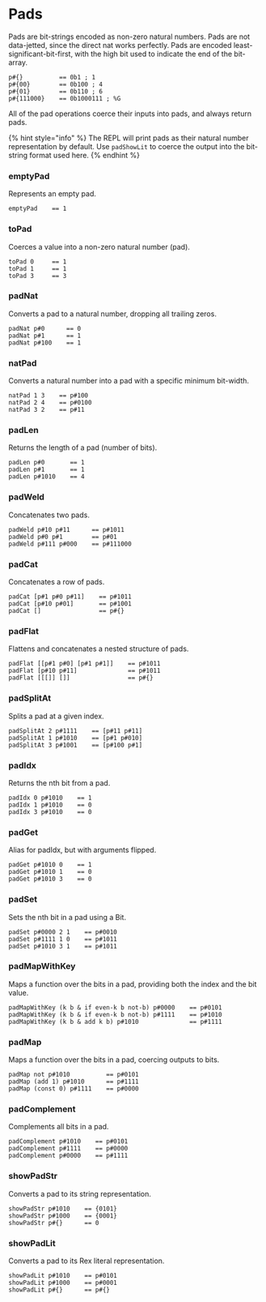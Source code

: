 # Pads

Pads are bit-strings encoded as non-zero natural numbers. Pads are not data-jetted, since the direct nat works perfectly. Pads are encoded least-significant-bit-first, with the high bit used to indicate the end of the bit-array.

```
p#{}          == 0b1 ; 1
p#{00}        == 0b100 ; 4
p#{01}        == 0b110 ; 6
p#{111000}    == 0b1000111 ; %G
```

All of the pad operations coerce their inputs into pads, and always return pads.

{% hint style="info" %}
The REPL will print pads as their natural number representation by default. Use `padShowLit` to coerce the output into the bit-string format used here.
{% endhint %}

### emptyPad

Represents an empty pad.

```sire
emptyPad    == 1
```

### toPad

Coerces a value into a non-zero natural number (pad).

```sire
toPad 0     == 1
toPad 1     == 1
toPad 3     == 3
```

### padNat

Converts a pad to a natural number, dropping all trailing zeros.

```sire
padNat p#0      == 0
padNat p#1      == 1
padNat p#100    == 1
```

### natPad

Converts a natural number into a pad with a specific minimum bit-width.

```sire
natPad 1 3    == p#100
natPad 2 4    == p#0100
natPad 3 2    == p#11
```

### padLen

Returns the length of a pad (number of bits).

```sire
padLen p#0       == 1
padLen p#1       == 1
padLen p#1010    == 4
```

### padWeld

Concatenates two pads.

```sire
padWeld p#10 p#11      == p#1011
padWeld p#0 p#1        == p#01
padWeld p#111 p#000    == p#111000
```

### padCat

Concatenates a row of pads.

```sire
padCat [p#1 p#0 p#11]    == p#1011
padCat [p#10 p#01]       == p#1001
padCat []                == p#{}
```

### padFlat

Flattens and concatenates a nested structure of pads.

```sire
padFlat [[p#1 p#0] [p#1 p#1]]    == p#1011
padFlat [p#10 p#11]              == p#1011
padFlat [[[]] []]                == p#{}
```

### padSplitAt

Splits a pad at a given index.

```sire
padSplitAt 2 p#1111    == [p#11 p#11]
padSplitAt 1 p#1010    == [p#1 p#010]
padSplitAt 3 p#1001    == [p#100 p#1]
```

### padIdx

Returns the nth bit from a pad.

```sire
padIdx 0 p#1010    == 1
padIdx 1 p#1010    == 0
padIdx 3 p#1010    == 0
```

### padGet

Alias for padIdx, but with arguments flipped.

```sire
padGet p#1010 0    == 1
padGet p#1010 1    == 0
padGet p#1010 3    == 0
```

### padSet

Sets the nth bit in a pad using a Bit.

```sire
padSet p#0000 2 1    == p#0010
padSet p#1111 1 0    == p#1011
padSet p#1010 3 1    == p#1011
```

### padMapWithKey

Maps a function over the bits in a pad, providing both the index and the bit value.

```sire
padMapWithKey (k b & if even-k b not-b) p#0000    == p#0101
padMapWithKey (k b & if even-k b not-b) p#1111    == p#1010
padMapWithKey (k b & add k b) p#1010              == p#1111
```

### padMap

Maps a function over the bits in a pad, coercing outputs to bits.

```sire
padMap not p#1010          == p#0101
padMap (add 1) p#1010      == p#1111
padMap (const 0) p#1111    == p#0000
```

### padComplement

Complements all bits in a pad.

```sire
padComplement p#1010    == p#0101
padComplement p#1111    == p#0000
padComplement p#0000    == p#1111
```

### showPadStr

Converts a pad to its string representation.

```sire
showPadStr p#1010    == {0101}
showPadStr p#1000    == {0001}
showPadStr p#{}      == 0
```

### showPadLit

Converts a pad to its Rex literal representation.

```sire
showPadLit p#1010    == p#0101
showPadLit p#1000    == p#0001
showPadLit p#{}      == p#{}
```

